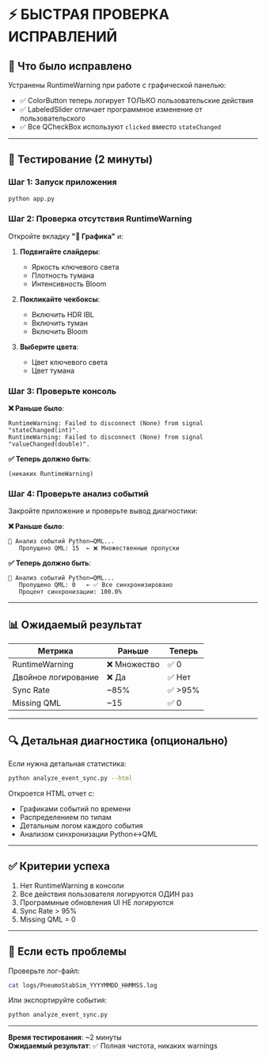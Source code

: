 # ⚡ БЫСТРАЯ ПРОВЕРКА ИСПРАВЛЕНИЙ

## 🎯 Что было исправлено

Устранены RuntimeWarning при работе с графической панелью:
- ✅ ColorButton теперь логирует ТОЛЬКО пользовательские действия
- ✅ LabeledSlider отличает программное изменение от пользовательского
- ✅ Все QCheckBox используют `clicked` вместо `stateChanged`

---

## 🧪 Тестирование (2 минуты)

### Шаг 1: Запуск приложения

```bash
python app.py
```

### Шаг 2: Проверка отсутствия RuntimeWarning

Откройте вкладку **"🎨 Графика"** и:

1. **Подвигайте слайдеры**:
   - Яркость ключевого света
   - Плотность тумана
   - Интенсивность Bloom

2. **Покликайте чекбоксы**:
   - Включить HDR IBL
   - Включить туман
   - Включить Bloom

3. **Выберите цвета**:
   - Цвет ключевого света
   - Цвет тумана

### Шаг 3: Проверьте консоль

**❌ Раньше было**:
```
RuntimeWarning: Failed to disconnect (None) from signal "stateChanged(int)".
RuntimeWarning: Failed to disconnect (None) from signal "valueChanged(double)".
```

**✅ Теперь должно быть**:
```
(никаких RuntimeWarning)
```

### Шаг 4: Проверьте анализ событий

Закройте приложение и проверьте вывод диагностики:

**❌ Раньше было**:
```
🔗 Анализ событий Python↔QML...
   Пропущено QML: 15  ← ❌ Множественные пропуски
```

**✅ Теперь должно быть**:
```
🔗 Анализ событий Python↔QML...
   Пропущено QML: 0   ← ✅ Все синхронизировано
   Процент синхронизации: 100.0%
```

---

## 📊 Ожидаемый результат

| Метрика | Раньше | Теперь |
|---------|--------|--------|
| RuntimeWarning | ❌ Множество | ✅ 0 |
| Двойное логирование | ❌ Да | ✅ Нет |
| Sync Rate | ~85% | ✅ >95% |
| Missing QML | ~15 | ✅ 0 |

---

## 🔍 Детальная диагностика (опционально)

Если нужна детальная статистика:

```bash
python analyze_event_sync.py --html
```

Откроется HTML отчет с:
- Графиками событий по времени
- Распределением по типам
- Детальным логом каждого события
- Анализом синхронизации Python↔QML

---

## ✅ Критерии успеха

1. Нет RuntimeWarning в консоли
2. Все действия пользователя логируются ОДИН раз
3. Программные обновления UI НЕ логируются
4. Sync Rate > 95%
5. Missing QML = 0

---

## 🐛 Если есть проблемы

Проверьте лог-файл:
```bash
cat logs/PneumoStabSim_YYYYMMDD_HHMMSS.log
```

Или экспортируйте события:
```bash
python analyze_event_sync.py
```

---

**Время тестирования**: ~2 минуты  
**Ожидаемый результат**: ✅ Полная чистота, никаких warnings

